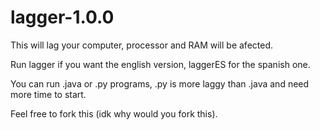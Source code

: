 # lagger-1.0.0
This will lag your computer, processor and RAM will be afected.

Run lagger if you want the english version, laggerES for the spanish one.

You can run .java or .py programs, .py is more laggy than .java and need more time to start.


Feel free to fork this (idk why would you fork this).
